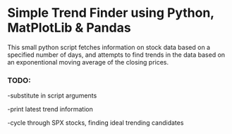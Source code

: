 # Simple Trend Finder using Python, MatPlotLib & Pandas 

This small python script fetches information on stock data based on a specified number of days, and attempts to find trends in the data based on an exponentional moving average of the closing prices. 

### TODO: 

-substitute in script arguments

-print latest trend information

-cycle through SPX stocks, finding ideal trending candidates
